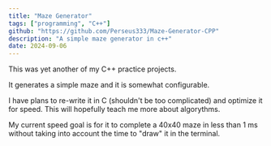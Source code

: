 ```yaml
---
title: "Maze Generator"
tags: ["programming", "C++"]
github: "https://github.com/Perseus333/Maze-Generator-CPP"
description: "A simple maze generator in c++"
date: 2024-09-06
---
```


This was yet another of my C++ practice projects.

It generates a simple maze and it is somewhat configurable.

I have plans to re-write it in C (shouldn't be too complicated) and optimize it for speed. This will hopefully teach me more about algorythms. 

My current speed goal is for it to complete a 40x40 maze in less than 1 ms without taking into account the time to "draw" it in the terminal. 
